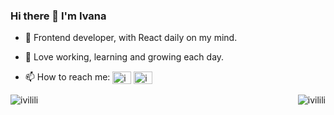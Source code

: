 ### Hi there 👋 I'm Ivana

- 🔭 Frontend developer, with React daily on my mind.

- 🌱 Love working, learning and growing each day. 

- 📫 How to reach me: <a href="https://twitter.com/ivilili18" target="blank"><img align="center" src="https://raw.githubusercontent.com/rahuldkjain/github-profile-readme-generator/master/src/images/icons/Social/twitter.svg" alt="ivilili18" height="20" width="30" /></a>
<a href="https://linkedin.com/in/ivanalivaja" target="blank"><img align="center" src="https://raw.githubusercontent.com/rahuldkjain/github-profile-readme-generator/master/src/images/icons/Social/linked-in-alt.svg" alt="ivanalivaja" height="20" width="30" /></a>


<p><img align="right" src="https://github-readme-stats.vercel.app/api?username=ivilili&show_icons=true&locale=en" alt="ivilili" /></p>


<p><img align="center" src="https://github-readme-streak-stats.herokuapp.com/?user=ivilili&" alt="ivilili" /></p>


<!--
**Ivilili/Ivilili** is a ✨ _special_ ✨ repository because its `README.md` (this file) appears on your GitHub profile.

Here are some ideas to get you started:

- 🔭 I’m currently working on ...
- 🌱 I’m currently learning ...
- 👯 I’m looking to collaborate on ...
- 🤔 I’m looking for help with ...
- 💬 Ask me about ...
- 📫 How to reach me: ...
- 😄 Pronouns: ...
- ⚡ Fun fact: ...
-->
